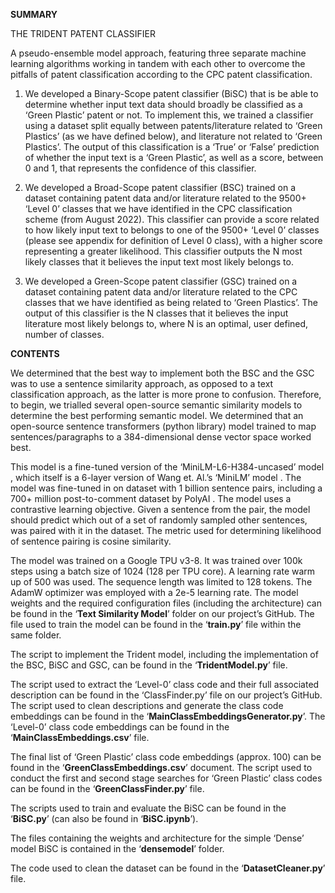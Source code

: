 **SUMMARY** 




THE TRIDENT PATENT CLASSIFIER

A pseudo-ensemble model approach, featuring three separate machine learning algorithms working in tandem with each other to overcome the pitfalls of patent classification according to the CPC patent classification.

1.	We developed a Binary-Scope patent classifier (BiSC) that is be able to determine whether input text data should broadly be classified as a ‘Green Plastic’ patent or not. To implement this, we trained a classifier using a dataset split equally between patents/literature related to ‘Green Plastics’ (as we have defined below), and literature not related to ‘Green Plastics’. The output of this classification is a ‘True’ or ‘False’ prediction of whether the input text is a ‘Green Plastic’, as well as a score, between 0 and 1, that represents the confidence of this classifier.

3.	We developed a Broad-Scope patent classifier (BSC) trained on a dataset containing patent data and/or literature related to the 9500+ ‘Level 0’ classes that we have identified in the CPC classification scheme (from August 2022). This classifier can provide a score related to how likely input text to belongs to one of the 9500+ ‘Level 0’ classes (please see appendix for definition of Level 0 class), with a higher score representing a greater likelihood. This classifier outputs the N most likely classes that it believes the input text most likely belongs to.

3.	We developed a Green-Scope patent classifier (GSC) trained on a dataset containing patent data and/or literature related to the CPC classes that we have identified as being related to ‘Green Plastics’. The output of this classifier is the N classes that it believes the input literature most likely belongs to, where N is an optimal, user defined, number of classes.

**CONTENTS**

We determined that the best way to implement both the BSC and the GSC was to use a sentence similarity approach, as opposed to a text classification approach, as the latter is more prone to confusion. Therefore, to begin, we trialled several open-source semantic similarity models to determine the best performing semantic model. We determined that an open-source sentence transformers (python library) model trained to map sentences/paragraphs to a 384-dimensional dense vector space worked best.

This model is a fine-tuned version of the ‘MiniLM-L6-H384-uncased’ model , which itself is a 6-layer version of Wang et. Al.’s ‘MiniLM’ model . The model was fine-tuned in on dataset with 1 billion sentence pairs, including a 700+ million post-to-comment dataset by PolyAI . The model uses a contrastive learning objective. Given a sentence from the pair, the model should predict which out of a set of randomly sampled other sentences, was paired with it in the dataset. The metric used for determining likelihood of sentence pairing is cosine similarity.

The model was trained on a Google TPU v3-8. It was trained over 100k steps using a batch size of 1024 (128 per TPU core). A learning rate warm up of 500 was used. The sequence length was limited to 128 tokens. The AdamW optimizer was employed with a 2e-5 learning rate. The model weights and the required configuration files (including the architecture) can be found in the ‘**Text Similarity Model**’ folder on our project’s GitHub. The file used to train the model can be found in the ‘**train.py**’ file within the same folder.


The script to implement the Trident model, including the implementation of the BSC, BiSC and GSC, can be found in the ‘**TridentModel.py**’ file. 

The script used to extract the ‘Level-0’ class code and their full associated description can be found in the ‘ClassFinder.py’ file on our project’s GitHub. The script used to clean descriptions and generate the class code embeddings can be found in the ‘**MainClassEmbeddingsGenerator.py**’. The ‘Level-0’ class code embeddings can be found in the ‘**MainClassEmbeddings.csv**’ file.

The final list of ‘Green Plastic’ class code embeddings (approx. 100) can be found in the ‘**GreenClassEmbeddings.csv**’  document. The script used to conduct the first and second stage searches for ‘Green Plastic’ class codes can be found in the ‘**GreenClassFinder.py**’ file.

The scripts used to train and evaluate the BiSC can be found in the ‘**BiSC.py**’ (can also be found in ‘**BiSC.ipynb**’).

The files containing the weights and architecture for the simple ‘Dense’ model BiSC is contained in the ‘**densemodel**’ folder. 

The code used to clean the dataset can be found in the ‘**DatasetCleaner.py**’ file.





